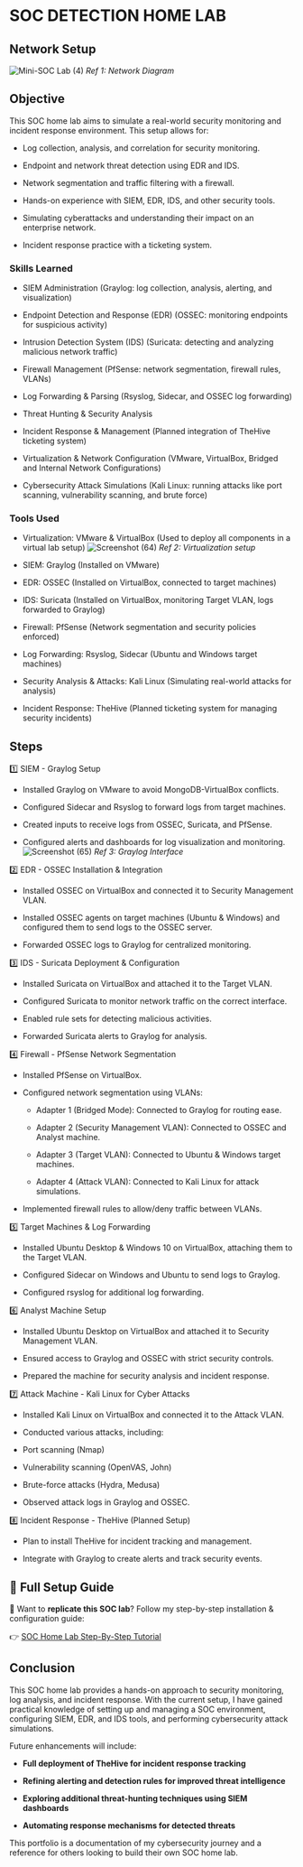 # SOC DETECTION HOME LAB

## Network Setup ##
![Mini-SOC Lab (4)](https://github.com/user-attachments/assets/a23d7033-5dad-46e2-84d0-c0e2b495ee44) *Ref 1: Network Diagram*


## Objective

This SOC home lab aims to simulate a real-world security monitoring and incident response environment. This setup allows for:

* Log collection, analysis, and correlation for security monitoring.

* Endpoint and network threat detection using EDR and IDS.

* Network segmentation and traffic filtering with a firewall.

* Hands-on experience with SIEM, EDR, IDS, and other security tools.

* Simulating cyberattacks and understanding their impact on an enterprise network.

* Incident response practice with a ticketing system.

### Skills Learned

* SIEM Administration (Graylog: log collection, analysis, alerting, and visualization)

* Endpoint Detection and Response (EDR) (OSSEC: monitoring endpoints for suspicious activity)

* Intrusion Detection System (IDS) (Suricata: detecting and analyzing malicious network traffic)

* Firewall Management (PfSense: network segmentation, firewall rules, VLANs)

* Log Forwarding & Parsing (Rsyslog, Sidecar, and OSSEC log forwarding)

* Threat Hunting & Security Analysis

* Incident Response & Management (Planned integration of TheHive ticketing system)

* Virtualization & Network Configuration (VMware, VirtualBox, Bridged and Internal Network Configurations)

* Cybersecurity Attack Simulations (Kali Linux: running attacks like port scanning, vulnerability scanning, and brute force)
### Tools Used

* Virtualization: VMware & VirtualBox (Used to deploy all components in a virtual lab setup)
![Screenshot (64)](https://github.com/user-attachments/assets/6fef7b4a-fce8-4730-bc65-64ecccf79ea1) *Ref 2: Virtualization setup*

* SIEM: Graylog (Installed on VMware)

* EDR: OSSEC (Installed on VirtualBox, connected to target machines)

* IDS: Suricata (Installed on VirtualBox, monitoring Target VLAN, logs forwarded to Graylog)

* Firewall: PfSense (Network segmentation and security policies enforced)

* Log Forwarding: Rsyslog, Sidecar (Ubuntu and Windows target machines)

* Security Analysis & Attacks: Kali Linux (Simulating real-world attacks for analysis)

* Incident Response: TheHive (Planned ticketing system for managing security incidents)

## Steps
1️⃣ SIEM - Graylog Setup

* Installed Graylog on VMware to avoid MongoDB-VirtualBox conflicts.

* Configured Sidecar and Rsyslog to forward logs from target machines.

* Created inputs to receive logs from OSSEC, Suricata, and PfSense.

* Configured alerts and dashboards for log visualization and monitoring.
![Screenshot (65)](https://github.com/user-attachments/assets/eb603765-d353-4ce2-8ec0-1ab34c6bea42) *Ref 3: Graylog Interface*


2️⃣ EDR - OSSEC Installation & Integration

* Installed OSSEC on VirtualBox and connected it to Security Management VLAN.

* Installed OSSEC agents on target machines (Ubuntu & Windows) and configured them to send logs to the OSSEC server.

* Forwarded OSSEC logs to Graylog for centralized monitoring.

3️⃣ IDS - Suricata Deployment & Configuration

* Installed Suricata on VirtualBox and attached it to the Target VLAN.

* Configured Suricata to monitor network traffic on the correct interface.

* Enabled rule sets for detecting malicious activities.

* Forwarded Suricata alerts to Graylog for analysis.

4️⃣ Firewall - PfSense Network Segmentation

* Installed PfSense on VirtualBox.

* Configured network segmentation using VLANs:

  * Adapter 1 (Bridged Mode): Connected to Graylog for routing ease.

  * Adapter 2 (Security Management VLAN): Connected to OSSEC and Analyst machine.

  * Adapter 3 (Target VLAN): Connected to Ubuntu & Windows target machines.

  * Adapter 4 (Attack VLAN): Connected to Kali Linux for attack simulations.

* Implemented firewall rules to allow/deny traffic between VLANs.

5️⃣ Target Machines & Log Forwarding

* Installed Ubuntu Desktop & Windows 10 on VirtualBox, attaching them to the Target VLAN.

* Configured Sidecar on Windows and Ubuntu to send logs to Graylog.

* Configured rsyslog for additional log forwarding.

6️⃣ Analyst Machine Setup

* Installed Ubuntu Desktop on VirtualBox and attached it to Security Management VLAN.

* Ensured access to Graylog and OSSEC with strict security controls.

* Prepared the machine for security analysis and incident response.

7️⃣ Attack Machine - Kali Linux for Cyber Attacks

* Installed Kali Linux on VirtualBox and connected it to the Attack VLAN.

* Conducted various attacks, including:

* Port scanning (Nmap)

* Vulnerability scanning (OpenVAS, John)

* Brute-force attacks (Hydra, Medusa)

* Observed attack logs in Graylog and OSSEC.

8️⃣ Incident Response - TheHive (Planned Setup)

* Plan to install TheHive for incident tracking and management.

* Integrate with Graylog to create alerts and track security events.

## 📌 Full Setup Guide
🔹 Want to **replicate this SOC lab**? Follow my step-by-step installation & configuration guide:

👉 [SOC Home Lab Step-By-Step Tutorial](https://github.com/Magoban/Detection-Lab/blob/main/SOC-Setup-Guide.md)

## Conclusion

This SOC home lab provides a hands-on approach to security monitoring, log analysis, and incident response. With the current setup, I have gained practical knowledge of setting up and managing a SOC environment, configuring SIEM, EDR, and IDS tools, and performing cybersecurity attack simulations.

Future enhancements will include:

* **Full deployment of TheHive for incident response tracking**

* **Refining alerting and detection rules for improved threat intelligence**

* **Exploring additional threat-hunting techniques using SIEM dashboards**

* **Automating response mechanisms for detected threats**

This portfolio is a documentation of my cybersecurity journey and a reference for others looking to build their own SOC home lab.

